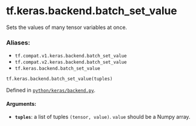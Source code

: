 <div itemscope itemtype="http://developers.google.com/ReferenceObject">
<meta itemprop="name" content="tf.keras.backend.batch_set_value" />
<meta itemprop="path" content="Stable" />
</div>

# tf.keras.backend.batch_set_value

Sets the values of many tensor variables at once.

### Aliases:

* `tf.compat.v1.keras.backend.batch_set_value`
* `tf.compat.v2.keras.backend.batch_set_value`
* `tf.keras.backend.batch_set_value`

``` python
tf.keras.backend.batch_set_value(tuples)
```



Defined in [`python/keras/backend.py`](/code/stable/tensorflow/python/keras/backend.py).

<!-- Placeholder for "Used in" -->


#### Arguments:


* <b>`tuples`</b>: a list of tuples `(tensor, value)`.
    `value` should be a Numpy array.